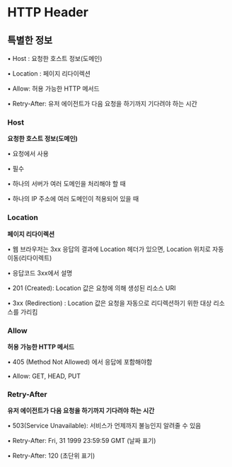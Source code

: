 # HTTP Header

## 특별한 정보

• Host : 요청한 호스트 정보(도메인)    

• Location : 페이지 리다이렉션

• Allow: 허용 가능한 HTTP 메서드

• Retry-After: 유저 에이전트가 다음 요청을 하기까지 기다려야 하는 시간


### Host
__요청한 호스트 정보(도메인)__

• 요청에서 사용

• 필수

• 하나의 서버가 여러 도메인을 처리해야 할 때

• 하나의 IP 주소에 여러 도메인이 적용되어 있을 때

### Location
__페이지 리다이렉션__

• 웹 브라우저는 3xx 응답의 결과에 Location 헤더가 있으면, Location 위치로 자동 이동(리다이렉트)   

• 응답코드 3xx에서 설명

• 201 (Created): Location 값은 요청에 의해 생성된 리소스 URI

• 3xx (Redirection) : Location 값은 요청을 자동으로 리디렉션하기 위한 대상 리소스를 가리킴

### Allow
__허용 가능한 HTTP 메서드__

• 405 (Method Not Allowed) 에서 응답에 포함해야함

• Allow: GET, HEAD, PUT

### Retry-After
__유저 에이전트가 다음 요청을 하기까지 기다려야 하는 시간__

• 503(Service Unavailable): 서비스가 언제까지 불능인지 알려줄 수 있음

• Retry-After: Fri, 31 1999 23:59:59 GMT (날짜 표기)

• Retry-After: 120 (초단위 표기)